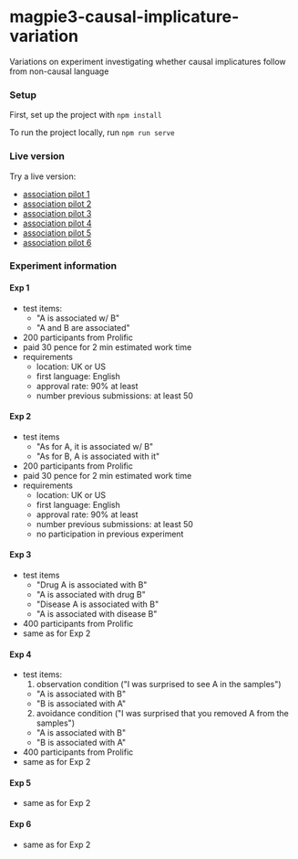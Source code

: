# magpie3-causal-implicature-variation
Variations on experiment investigating whether causal implicatures follow from non-causal language

### Setup

First, set up the project with `npm install`

To run the project locally, run `npm run serve`

### Live version

Try a live version: 

- [association pilot 1](https://magpie-ea.github.io/magpie3-causal-implicature-variation/association-pilots/pilot1/)
- [association pilot 2](https://magpie-ea.github.io/magpie3-causal-implicature-variation/association-pilots/pilot2/)
- [association pilot 3](https://magpie-ea.github.io/magpie3-causal-implicature-variation/association-pilots/pilot3/)
- [association pilot 4](https://magpie-ea.github.io/magpie3-causal-implicature-variation/association-pilots/pilot4/)
- [association pilot 5](https://magpie-ea.github.io/magpie3-causal-implicature-variation/association-pilots/pilot5/)
- [association pilot 6](https://magpie-ea.github.io/magpie3-causal-implicature-variation/association-pilots/pilot6/)

### Experiment information

#### Exp 1 
- test items:
  - "A is associated w/ B"
  - "A and B are associated"
- 200 participants from Prolific
- paid 30 pence for 2 min estimated work time
- requirements 
  - location: UK or US
  - first language: English
  - approval rate: 90% at least
  - number previous submissions: at least 50

#### Exp 2 
- test items
  - "As for A, it is associated w/ B"
  - "As for B, A is associated with it"
- 200 participants from Prolific
- paid 30 pence for 2 min estimated work time
- requirements 
  - location: UK or US
  - first language: English
  - approval rate: 90% at least
  - number previous submissions: at least 50
  - no participation in previous experiment

#### Exp 3 
- test items
  - "Drug A is associated with B"
  - "A is associated with drug B"
  - "Disease A is associated with B"
  - "A is associated with disease B"
- 400 participants from Prolific
- same as for Exp 2

#### Exp 4 
- test items:
  1. observation condition ("I was surprised to see A in the samples")
    - "A is associated with B"
    - "B is associated with A"
  2. avoidance condition ("I was surprised that you removed A from the samples")
    - "A is associated with B"
    - "B is associated with A"
- 400 participants from Prolific
- same as for Exp 2

#### Exp 5
- same as for Exp 2 

#### Exp 6
- same as for Exp 2 
